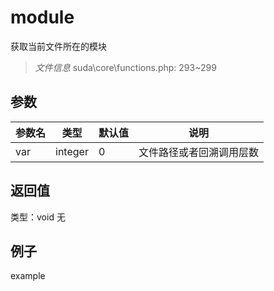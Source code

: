 # module
获取当前文件所在的模块
> *文件信息* suda\core\functions.php: 293~299

## 参数

| 参数名 | 类型 | 默认值 | 说明 |
|--------|-----|-------|-------|
| var |  integer | 0 |  文件路径或者回溯调用层数 |

## 返回值
类型：void
无

## 例子

example